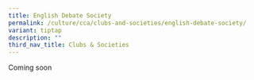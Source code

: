 ```yaml
---
title: English Debate Society
permalink: /culture/cca/clubs-and-societies/english-debate-society/
variant: tiptap
description: ""
third_nav_title: Clubs & Societies
---
```

<p>Coming soon</p>